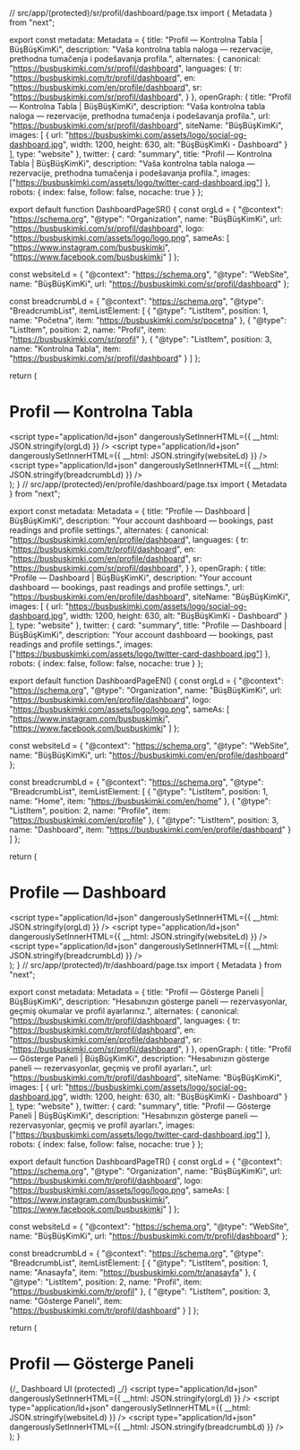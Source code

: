 // src/app/(protected)/sr/profil/dashboard/page.tsx import { Metadata } from
"next";

export const metadata: Metadata = { title: "Profil — Kontrolna Tabla |
BüşBüşKimKi", description: "Vaša kontrolna tabla naloga — rezervacije, prethodna
tumačenja i podešavanja profila.", alternates: { canonical:
"https://busbuskimki.com/sr/profil/dashboard", languages: { tr:
"https://busbuskimki.com/tr/profil/dashboard", en:
"https://busbuskimki.com/en/profile/dashboard", sr:
"https://busbuskimki.com/sr/profil/dashboard", } }, openGraph: { title: "Profil
— Kontrolna Tabla | BüşBüşKimKi", description: "Vaša kontrolna tabla naloga —
rezervacije, prethodna tumačenja i podešavanja profila.", url:
"https://busbuskimki.com/sr/profil/dashboard", siteName: "BüşBüşKimKi", images:
[ { url: "https://busbuskimki.com/assets/logo/social-og-dashboard.jpg", width:
1200, height: 630, alt: "BüşBüşKimKi - Dashboard" } ], type: "website" },
twitter: { card: "summary", title: "Profil — Kontrolna Tabla | BüşBüşKimKi",
description: "Vaša kontrolna tabla naloga — rezervacije, prethodna tumačenja i
podešavanja profila.", images:
["https://busbuskimki.com/assets/logo/twitter-card-dashboard.jpg"] }, robots: {
index: false, follow: false, nocache: true } };

export default function DashboardPageSR() { const orgLd = { "@context":
"https://schema.org", "@type": "Organization", name: "BüşBüşKimKi", url:
"https://busbuskimki.com/sr/profil/dashboard", logo:
"https://busbuskimki.com/assets/logo/logo.png", sameAs: [
"https://www.instagram.com/busbuskimki", "https://www.facebook.com/busbuskimki"
] };

const websiteLd = { "@context": "https://schema.org", "@type": "WebSite", name:
"BüşBüşKimKi", url: "https://busbuskimki.com/sr/profil/dashboard" };

const breadcrumbLd = { "@context": "https://schema.org", "@type":
"BreadcrumbList", itemListElement: [ { "@type": "ListItem", position: 1, name:
"Početna", item: "https://busbuskimki.com/sr/pocetna" }, { "@type": "ListItem",
position: 2, name: "Profil", item: "https://busbuskimki.com/sr/profil" }, {
"@type": "ListItem", position: 3, name: "Kontrolna Tabla", item:
"https://busbuskimki.com/sr/profil/dashboard" } ] };

return ( <main> <h1>Profil — Kontrolna Tabla</h1> <script
type="application/ld+json"
dangerouslySetInnerHTML={{ __html: JSON.stringify(orgLd) }} /> <script
type="application/ld+json"
dangerouslySetInnerHTML={{ __html: JSON.stringify(websiteLd) }} /> <script
type="application/ld+json"
dangerouslySetInnerHTML={{ __html: JSON.stringify(breadcrumbLd) }} /> </main> );
} // src/app/(protected)/en/profile/dashboard/page.tsx import { Metadata } from
"next";

export const metadata: Metadata = { title: "Profile — Dashboard | BüşBüşKimKi",
description: "Your account dashboard — bookings, past readings and profile
settings.", alternates: { canonical:
"https://busbuskimki.com/en/profile/dashboard", languages: { tr:
"https://busbuskimki.com/tr/profil/dashboard", en:
"https://busbuskimki.com/en/profile/dashboard", sr:
"https://busbuskimki.com/sr/profil/dashboard", } }, openGraph: { title: "Profile
— Dashboard | BüşBüşKimKi", description: "Your account dashboard — bookings,
past readings and profile settings.", url:
"https://busbuskimki.com/en/profile/dashboard", siteName: "BüşBüşKimKi", images:
[ { url: "https://busbuskimki.com/assets/logo/social-og-dashboard.jpg", width:
1200, height: 630, alt: "BüşBüşKimKi - Dashboard" } ], type: "website" },
twitter: { card: "summary", title: "Profile — Dashboard | BüşBüşKimKi",
description: "Your account dashboard — bookings, past readings and profile
settings.", images:
["https://busbuskimki.com/assets/logo/twitter-card-dashboard.jpg"] }, robots: {
index: false, follow: false, nocache: true } };

export default function DashboardPageEN() { const orgLd = { "@context":
"https://schema.org", "@type": "Organization", name: "BüşBüşKimKi", url:
"https://busbuskimki.com/en/profile/dashboard", logo:
"https://busbuskimki.com/assets/logo/logo.png", sameAs: [
"https://www.instagram.com/busbuskimki", "https://www.facebook.com/busbuskimki"
] };

const websiteLd = { "@context": "https://schema.org", "@type": "WebSite", name:
"BüşBüşKimKi", url: "https://busbuskimki.com/en/profile/dashboard" };

const breadcrumbLd = { "@context": "https://schema.org", "@type":
"BreadcrumbList", itemListElement: [ { "@type": "ListItem", position: 1, name:
"Home", item: "https://busbuskimki.com/en/home" }, { "@type": "ListItem",
position: 2, name: "Profile", item: "https://busbuskimki.com/en/profile" }, {
"@type": "ListItem", position: 3, name: "Dashboard", item:
"https://busbuskimki.com/en/profile/dashboard" } ] };

return ( <main> <h1>Profile — Dashboard</h1> <script type="application/ld+json"
dangerouslySetInnerHTML={{ __html: JSON.stringify(orgLd) }} /> <script
type="application/ld+json"
dangerouslySetInnerHTML={{ __html: JSON.stringify(websiteLd) }} /> <script
type="application/ld+json"
dangerouslySetInnerHTML={{ __html: JSON.stringify(breadcrumbLd) }} /> </main> );
} // src/app/(protected)/tr/dashboard/page.tsx import { Metadata } from "next";

export const metadata: Metadata = { title: "Profil — Gösterge Paneli |
BüşBüşKimKi", description: "Hesabınızın gösterge paneli — rezervasyonlar, geçmiş
okumalar ve profil ayarlarınız.", alternates: { canonical:
"https://busbuskimki.com/tr/profil/dashboard", languages: { tr:
"https://busbuskimki.com/tr/profil/dashboard", en:
"https://busbuskimki.com/en/profile/dashboard", sr:
"https://busbuskimki.com/sr/profil/dashboard", } }, openGraph: { title: "Profil
— Gösterge Paneli | BüşBüşKimKi", description: "Hesabınızın gösterge paneli —
rezervasyonlar, geçmiş ve profil ayarları.", url:
"https://busbuskimki.com/tr/profil/dashboard", siteName: "BüşBüşKimKi", images:
[ { url: "https://busbuskimki.com/assets/logo/social-og-dashboard.jpg", width:
1200, height: 630, alt: "BüşBüşKimKi - Dashboard" } ], type: "website" },
twitter: { card: "summary", title: "Profil — Gösterge Paneli | BüşBüşKimKi",
description: "Hesabınızın gösterge paneli — rezervasyonlar, geçmiş ve profil
ayarları.", images:
["https://busbuskimki.com/assets/logo/twitter-card-dashboard.jpg"] }, robots: {
index: false, follow: false, nocache: true } };

export default function DashboardPageTR() { const orgLd = { "@context":
"https://schema.org", "@type": "Organization", name: "BüşBüşKimKi", url:
"https://busbuskimki.com/tr/profil/dashboard", logo:
"https://busbuskimki.com/assets/logo/logo.png", sameAs: [
"https://www.instagram.com/busbuskimki", "https://www.facebook.com/busbuskimki"
] };

const websiteLd = { "@context": "https://schema.org", "@type": "WebSite", name:
"BüşBüşKimKi", url: "https://busbuskimki.com/tr/profil/dashboard" };

const breadcrumbLd = { "@context": "https://schema.org", "@type":
"BreadcrumbList", itemListElement: [ { "@type": "ListItem", position: 1, name:
"Anasayfa", item: "https://busbuskimki.com/tr/anasayfa" }, { "@type":
"ListItem", position: 2, name: "Profil", item:
"https://busbuskimki.com/tr/profil" }, { "@type": "ListItem", position: 3, name:
"Gösterge Paneli", item: "https://busbuskimki.com/tr/profil/dashboard" } ] };

return ( <main> <h1>Profil — Gösterge Paneli</h1> {/_ Dashboard UI (protected)
_/} <script type="application/ld+json"
dangerouslySetInnerHTML={{ __html: JSON.stringify(orgLd) }} /> <script
type="application/ld+json"
dangerouslySetInnerHTML={{ __html: JSON.stringify(websiteLd) }} /> <script
type="application/ld+json"
dangerouslySetInnerHTML={{ __html: JSON.stringify(breadcrumbLd) }} /> </main> );
}
